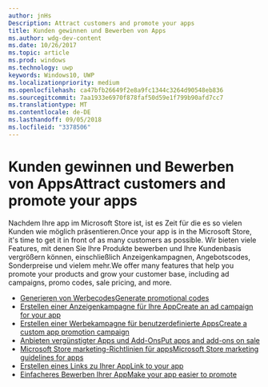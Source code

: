 ```yaml
---
author: jnHs
Description: Attract customers and promote your apps
title: Kunden gewinnen und Bewerben von Apps
ms.author: wdg-dev-content
ms.date: 10/26/2017
ms.topic: article
ms.prod: windows
ms.technology: uwp
keywords: Windows10, UWP
ms.localizationpriority: medium
ms.openlocfilehash: ca47bfb26649f2e8a9fc1344c3264d90548eb836
ms.sourcegitcommit: 7aa1933e6970f878faf50d59e1f799b90afd7cc7
ms.translationtype: MT
ms.contentlocale: de-DE
ms.lasthandoff: 09/05/2018
ms.locfileid: "3378506"
---
```

# <a name="attract-customers-and-promote-your-apps"></a><span data-ttu-id="91e3b-103">Kunden gewinnen und Bewerben von Apps</span><span class="sxs-lookup"><span data-stu-id="91e3b-103">Attract customers and promote your apps</span></span>

<span data-ttu-id="91e3b-104">Nachdem Ihre app im Microsoft Store ist, ist es Zeit für die es so vielen Kunden wie möglich präsentieren.</span><span class="sxs-lookup"><span data-stu-id="91e3b-104">Once your app is in the Microsoft Store, it's time to get it in front of as many customers as possible.</span></span> <span data-ttu-id="91e3b-105">Wir bieten viele Features, mit denen Sie Ihre Produkte bewerben und Ihre Kundenbasis vergrößern können, einschließlich Anzeigenkampagnen, Angebotscodes, Sonderpreise und vielem mehr.</span><span class="sxs-lookup"><span data-stu-id="91e3b-105">We offer many features that help you promote your products and grow your customer base, including ad campaigns, promo codes, sale pricing, and more.</span></span>

-   [<span data-ttu-id="91e3b-106">Generieren von Werbecodes</span><span class="sxs-lookup"><span data-stu-id="91e3b-106">Generate promotional codes</span></span>](generate-promotional-codes.md)
-   [<span data-ttu-id="91e3b-107">Erstellen einer Anzeigenkampagne für Ihre App</span><span class="sxs-lookup"><span data-stu-id="91e3b-107">Create an ad campaign for your app</span></span>](create-an-ad-campaign-for-your-app.md)
-   [<span data-ttu-id="91e3b-108">Erstellen einer Werbekampagne für benutzerdefinierte Apps</span><span class="sxs-lookup"><span data-stu-id="91e3b-108">Create a custom app promotion campaign</span></span>](create-a-custom-app-promotion-campaign.md)
-   [<span data-ttu-id="91e3b-109">Anbieten vergünstigter Apps und Add-Ons</span><span class="sxs-lookup"><span data-stu-id="91e3b-109">Put apps and add-ons on sale</span></span>](put-apps-and-add-ons-on-sale.md)
-   [<span data-ttu-id="91e3b-110">Microsoft Store marketing-Richtlinien für apps</span><span class="sxs-lookup"><span data-stu-id="91e3b-110">Microsoft Store marketing guidelines for apps</span></span>](app-marketing-guidelines.md)
-   [<span data-ttu-id="91e3b-111">Erstellen eines Links zu Ihrer App</span><span class="sxs-lookup"><span data-stu-id="91e3b-111">Link to your app</span></span>](link-to-your-app.md)
-   [<span data-ttu-id="91e3b-112">Einfacheres Bewerben Ihrer App</span><span class="sxs-lookup"><span data-stu-id="91e3b-112">Make your app easier to promote</span></span>](make-your-app-easier-to-promote.md)

 

 
